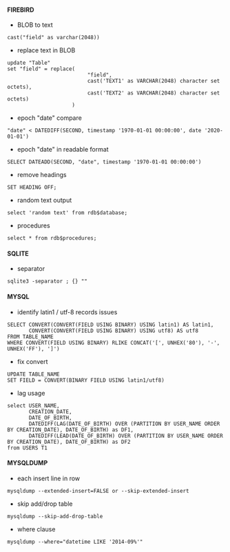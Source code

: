 #### FIREBIRD
- BLOB to text
```
cast("field" as varchar(2048))
```

- replace text in BLOB
```
update "Table"
set "field" = replace(
                          "field",
                          cast('TEXT1' as VARCHAR(2048) character set octets),
                          cast('TEXT2' as VARCHAR(2048) character set octets)
                     )
```

- epoch "date" compare
```
"date" < DATEDIFF(SECOND, timestamp '1970-01-01 00:00:00', date '2020-01-01')
```

- epoch "date" in readable format
```
SELECT DATEADD(SECOND, "date", timestamp '1970-01-01 00:00:00')
```

- remove headings
```
SET HEADING OFF;
```

- random text output
```
select 'random text' from rdb$database;
```

- procedures
```
select * from rdb$procedures;
```

#### SQLITE
- separator
```
sqlite3 -separator ; {} ""
```

#### MYSQL
- identify latin1 / utf-8 records issues
```
SELECT CONVERT(CONVERT(FIELD USING BINARY) USING latin1) AS latin1,
       CONVERT(CONVERT(FIELD USING BINARY) USING utf8) AS utf8
FROM TABLE_NAME
WHERE CONVERT(FIELD USING BINARY) RLIKE CONCAT('[', UNHEX('80'), '-', UNHEX('FF'), ']')
```
- fix convert
```
UPDATE TABLE_NAME
SET FIELD = CONVERT(BINARY FIELD USING latin1/utf8)
```
- lag usage
```
select USER_NAME,
       CREATION_DATE,
       DATE_OF_BIRTH,
       DATEDIFF(LAG(DATE_OF_BIRTH) OVER (PARTITION BY USER_NAME ORDER BY CREATION_DATE), DATE_OF_BIRTH) as DF1,
       DATEDIFF(LEAD(DATE_OF_BIRTH) OVER (PARTITION BY USER_NAME ORDER BY CREATION_DATE), DATE_OF_BIRTH) as DF2
from USERS T1
```

#### MYSQLDUMP
- each insert line in row
```
mysqldump --extended-insert=FALSE or --skip-extended-insert
```

- skip add/drop table
```
mysqldump --skip-add-drop-table
```

- where clause
```
mysqldump --where="datetime LIKE '2014-09%'"
```
